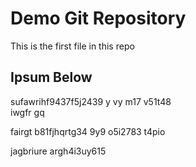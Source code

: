 # Demo Git Repository

This is the first file in this repo

## Ipsum Below

sufawrihf9437f5j2439 y vy m17 v51t48  
iwgfr gq

fairgt b81fjhqrtg34 9y9 o5i2783	t4pio

jagbriure
argh4i3uy615